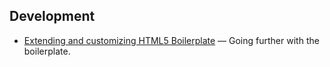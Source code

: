## Development

* [Extending and customizing HTML5 Boilerplate](extend.md) — Going further
  with the boilerplate.
